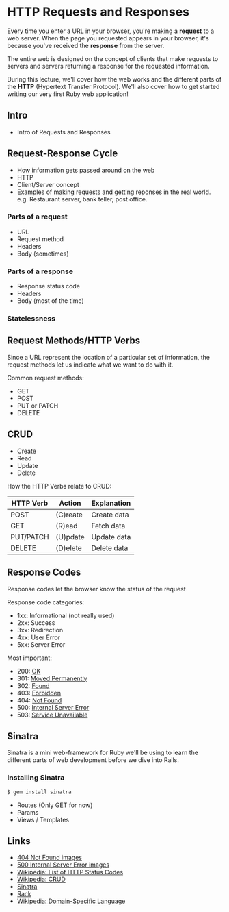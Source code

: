 # HTTP Requests and Responses

Every time you enter a URL in your browser, you're making a **request** to a web server. When the page you requested appears in your browser, it's because you've received the **response** from the server.

The entire web is designed on the concept of clients that make requests to servers and servers returning a response for the requested information.

During this lecture, we'll cover how the web works and the different parts of the **HTTP** (Hypertext Transfer Protocol). We'll also cover how to get started writing our very first Ruby web application!



## Intro


* Intro of Requests and Responses

## Request-Response Cycle

* How information gets passed around on the web
* HTTP
* Client/Server concept
* Examples of making requests and getting reponses in the real world. e.g. Restaurant server, bank teller, post office.

### Parts of a request

* URL
* Request method
* Headers
* Body (sometimes)

### Parts of a response

* Response status code
* Headers
* Body (most of the time)

### Statelessness

## Request Methods/HTTP Verbs

Since a URL represent the location of a particular set of information, the request methods let us indicate what we want to do with it.

Common request methods:

* GET
* POST
* PUT or PATCH
* DELETE

## CRUD

* Create
* Read
* Update
* Delete

How the HTTP Verbs relate to CRUD:

HTTP Verb | Action   | Explanation
----------|----------|-------------
POST      | (C)reate | Create data
GET       | (R)ead   | Fetch data
PUT/PATCH | (U)pdate | Update data
DELETE    | (D)elete | Delete data

## Response Codes

Response codes let the browser know the status of the request

Response code categories:

* 1xx: Informational (not really used)
* 2xx: Success
* 3xx: Redirection
* 4xx: User Error
* 5xx: Server Error

Most important:

* 200: [OK](https://http.cat/200)
* 301: [Moved Permanently](https://http.cat/301)
* 302: [Found](https://http.cat/302)
* 403: [Forbidden](https://http.cat/403)
* 404: [Not Found](https://http.cat/404)
* 500: [Internal Server Error](https://http.cat/500)
* 503: [Service Unavailable](https://http.cat/503)

## Sinatra

Sinatra is a mini web-framework for Ruby we'll be using to learn the different parts of web development before we dive into Rails.

### Installing Sinatra

```bash
$ gem install sinatra
```

* Routes (Only GET for now)
* Params
* Views / Templates

## Links


* [404 Not Found images](https://google.com/search?q=404+not+found&tbm=isch)
* [500 Internal Server Error images](https://google.com/search?q=500+internal+server+error&tbm=isch)
* [Wikipedia: List of HTTP Status Codes](https://en.wikipedia.org/wiki/List_of_HTTP_status_codes)
* [Wikipedia: CRUD](https://en.wikipedia.org/wiki/Create,_read,_update_and_delete)
* [Sinatra](http://www.sinatrarb.com)
* [Rack](http://rack.github.io)
* [Wikipedia: Domain-Specific Language](https://en.wikipedia.org/wiki/Domain-specific_language)
